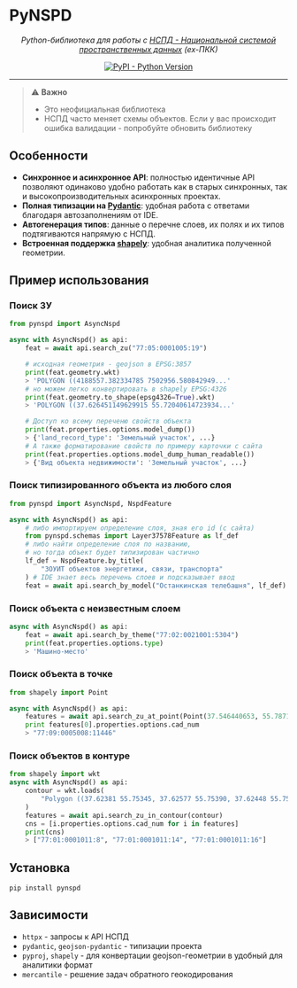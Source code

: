 # PyNSPD

<p align="center">
  <em> Python-библиотека для работы с <a href="https://nspd.gov.ru" target="_blank">НСПД - Национальной системой пространственных данных</a> (ex-ПКК)</em>
</p>
<p align="center">
  <a href="https://pypi.org/project/pynspd/" target="_blank">
      <img alt="PyPI - Python Version" src="https://img.shields.io/pypi/pyversions/pynspd">
  </a>
</p>

---

> ⚠️ **Важно**
> - Это неофициальная библиотека
> - НСПД часто меняет схемы объектов. Если у вас происходит ошибка валидации - попробуйте обновить библиотеку

## Особенности
- **Синхронное и асинхронное API**: полностью идентичные API позволяют одинаково удобно работать как в старых синхронных, так и высокопроизводительных асинхронных проектах.
- **Полная типизации на [Pydantic](https://github.com/pydantic/pydantic)**: удобная работа с ответами благодаря автозаполнениям от IDE.
- **Автогенерация типов**: данные о перечне слоев, их полях и их типов подтягиваются напрямую с НСПД.
- **Встроенная поддержка [shapely](https://github.com/shapely/shapely)**: удобная аналитика полученной геометрии.


## Пример использования
### Поиск ЗУ
```python
from pynspd import AsyncNspd

async with AsyncNspd() as api:
    feat = await api.search_zu("77:05:0001005:19")

    # исходная геометрия - geojson в EPSG:3857
    print(feat.geometry.wkt)
    > 'POLYGON ((4188557.382334785 7502956.580842949...'
    # но можем легко конвертировать в shapely EPSG:4326
    print(feat.geometry.to_shape(epsg4326=True).wkt)
    > 'POLYGON ((37.626451149629915 55.72040614723934...'

    # Доступ ко всему переченю свойств объекта
    print(feat.properties.options.model_dump())
    > {'land_record_type': 'Земельный участок', ...}
    # А также форматирование свойств по примеру карточки с сайта
    print(feat.properties.options.model_dump_human_readable())
    > {'Вид объекта недвижимости': 'Земельный участок', ...}
```

### Поиск типизированного объекта из любого слоя
```python
from pynspd import AsyncNspd, NspdFeature

async with AsyncNspd() as api:
    # либо импортируем определение слоя, зная его id (с сайта)
    from pynspd.schemas import Layer37578Feature as lf_def
    # либо найти определение слоя по названию, 
    # но тогда объект будет типизирован частично
    lf_def = NspdFeature.by_title(
        "ЗОУИТ объектов энергетики, связи, транспорта"
    ) # IDE знает весь перечень слоев и подсказывает ввод
    feat = await api.search_by_model("Останкинская телебашня", lf_def)    
```

### Поиск объекта с неизвестным слоем
```python
async with AsyncNspd() as api:
    feat = await api.search_by_theme("77:02:0021001:5304")
    print(feat.properties.options.type)
    > 'Машино-место'
```

### Поиск объекта в точке
```python
from shapely import Point

async with AsyncNspd() as api:
    features = await api.search_zu_at_point(Point(37.546440653, 55.787139958))
    print features[0].properties.options.cad_num
    > "77:09:0005008:11446"
```

### Поиск объектов в контуре
```python
from shapely import wkt
async with AsyncNspd() as api:
    contour = wkt.loads(
        "Polygon ((37.62381 55.75345, 37.62577 55.75390, 37.62448 55.75278, 37.62381 55.75345))"
    )
    features = await api.search_zu_in_contour(contour)
    cns = [i.properties.options.cad_num for i in features]
    print(cns)
    > ["77:01:0001011:8", "77:01:0001011:14", "77:01:0001011:16"]
```

## Установка
```
pip install pynspd
```

## Зависимости
- `httpx` - запросы к API НСПД
- `pydantic`, `geojson-pydantic` - типизации проекта
- `pyproj`, `shapely` - для конвертации geojson-геометрии в удобный для аналитики формат
-  `mercantile` - решение задач обратного геокодирования